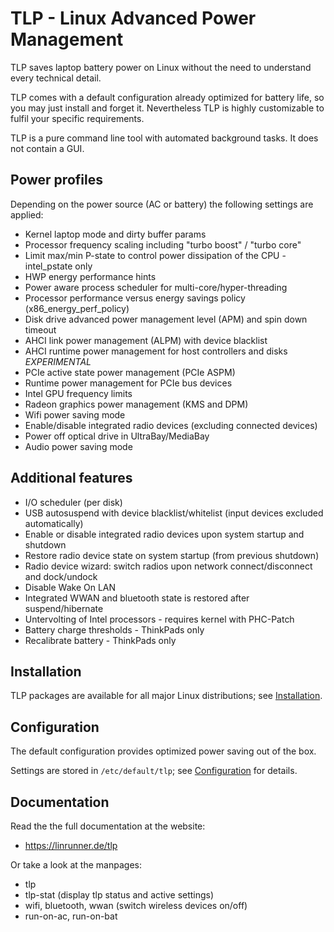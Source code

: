 # TLP - Linux Advanced Power Management

TLP saves laptop battery power on Linux without the need to understand every
technical detail.

TLP comes with a default configuration already optimized for battery life, so
you may just install and forget it. Nevertheless TLP is highly customizable to
fulfil your specific requirements.

TLP is a pure command line tool with automated background tasks. It does not
contain a GUI.

## Power profiles
Depending on the power source (AC or battery) the following settings are applied:

- Kernel laptop mode and dirty buffer params
- Processor frequency scaling including "turbo boost" / "turbo core"
- Limit max/min P-state to control power dissipation of the CPU - intel_pstate only
- HWP energy performance hints
- Power aware process scheduler for multi-core/hyper-threading
- Processor performance versus energy savings policy (x86_energy_perf_policy)
- Disk drive advanced power management level (APM) and spin down timeout
- AHCI link power management (ALPM) with device blacklist
- AHCI runtime power management for host controllers and disks *EXPERIMENTAL*
- PCIe active state power management (PCIe ASPM)
- Runtime power management for PCIe bus devices
- Intel GPU frequency limits
- Radeon graphics power management (KMS and DPM)
- Wifi power saving mode
- Enable/disable integrated radio devices (excluding connected devices)
- Power off optical drive in UltraBay/MediaBay
- Audio power saving mode

## Additional features
- I/O scheduler (per disk)
- USB autosuspend with device blacklist/whitelist (input devices excluded automatically)
- Enable or disable integrated radio devices upon system startup and shutdown
- Restore radio device state on system startup (from previous shutdown)
- Radio device wizard: switch radios upon network connect/disconnect and dock/undock
- Disable Wake On LAN
- Integrated WWAN and bluetooth state is restored after suspend/hibernate
- Untervolting of Intel processors - requires kernel with PHC-Patch
- Battery charge thresholds - ThinkPads only
- Recalibrate battery - ThinkPads only

## Installation
TLP packages are available for all major Linux distributions; see
[Installation](https://linrunner.de/en/tlp/docs/tlp-linux-advanced-power-management.html#installation).

## Configuration
The default configuration provides optimized power saving out of the box.

Settings are stored in `/etc/default/tlp`;
see [Configuration](https://linrunner.de/en/tlp/docs/tlp-configuration.html) for
details.

## Documentation
Read the the full documentation at the website:

- <https://linrunner.de/tlp>

Or take a look at the manpages:

- tlp
- tlp-stat (display tlp status and active settings)
- wifi, bluetooth, wwan (switch wireless devices on/off)
- run-on-ac, run-on-bat
